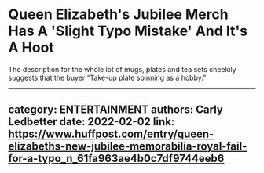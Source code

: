 # Queen Elizabeth's Jubilee Merch Has A 'Slight Typo Mistake' And It's A Hoot

The description for the whole lot of mugs, plates and tea sets cheekily suggests that the buyer “Take-up plate spinning as a hobby.”

---
category: ENTERTAINMENT
authors: Carly Ledbetter
date: 2022-02-02
link: https://www.huffpost.com/entry/queen-elizabeths-new-jubilee-memorabilia-royal-fail-for-a-typo_n_61fa963ae4b0c7df9744eeb6
---
